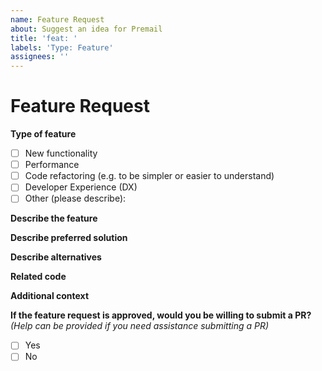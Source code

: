 ```yaml
---
name: Feature Request
about: Suggest an idea for Premail
title: 'feat: '
labels: 'Type: Feature'
assignees: ''
---
```


# Feature Request

**Type of feature**

- [ ] New functionality
- [ ] Performance
- [ ] Code refactoring (e.g. to be simpler or easier to understand)
- [ ] Developer Experience (DX)
- [ ] Other (please describe):

**Describe the feature**

<!-- A clear and concise description of your feature request. Please note if your request is related to a problem. -->

**Describe preferred solution**

<!-- A clear and concise description of what you want to happen. -->

**Describe alternatives**

<!-- A clear and concise description of any alternative solutions or features you've considered. -->

**Related code**

<!-- If you are able to illustrate this request with an example, please provide it here. -->

**Additional context**

<!-- List any other information that is relevant to your issue. Use cases, screenshots, related issues, stack traces, links to relevant information, environment information if applicable, etc. -->

**If the feature request is approved, would you be willing to submit a PR?**
_(Help can be provided if you need assistance submitting a PR)_

- [ ] Yes
- [ ] No

